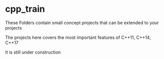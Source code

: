 # cpp_train

These Folders contain small concept projects that can be extended to your projects

The projects here covers the most important features of C++11, C++14, C++17 

It is still under construction
